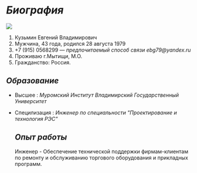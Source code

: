 # _**Биография**_ 
  ![](../img/foto.jpg)
1. Кузьмин Евгений Владимирович 
2. Мужчина, 43 года, родился 28 августа 1979
3. +7 (915) 0568299 — _предпочитаемый способ связи_ _ebg79@yandex.ru_
4. Проживаю г.Мытищи, М.О.
5. Гражданство: Россия.
   
## _Образование_
- Высшее : _Муромский Институт Владимирский Государственный Университет_
- Специлизация : _Инженер по специальности "Проектирование и технология РЭС"_
  
  ## _Опыт работы_
  Инженер - 
Обеспечение технической поддержки фирмам-клиентам по ремонту и обслуживанию торгового оборудования и прикладных программ.
 
